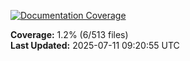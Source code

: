 <!-- Documentation Coverage Badge - Auto-generated by pre-commit hook -->
[![Documentation Coverage](https://img.shields.io/badge/Documentation%20Coverage-1.2%25-red?style=flat&logo=gitbook&logoColor=white)](./documentation-coverage-report.html)

**Coverage:** 1.2% (6/513 files)  
**Last Updated:** 2025-07-11 09:20:55 UTC
